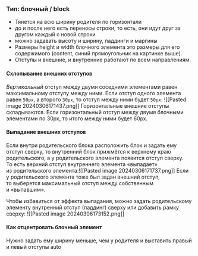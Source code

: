 ### Тип: блочный / block
- Тянется на всю ширину родителя по горизонтали
- до и после него есть переносы строки, то есть, они идут друг за другом каждый с новой строки
- можно задавать высоту и ширину, паддинги и маргины
- Размеры height и width блочного элемента это размеры для его содержимого (content, синий прямоугольник на картинке выше).
- Отступы и внешние, и внутренние работают по всем направлениям.
#### Схлопывание внешних отступов
_Вертикальный_ отступ между двумя соседними элементами равен максимальному отступу между ними. Если отступ одного элемента равен `50px`, а второго `30px`, то отступ между ними будет `50px`: ![[Pasted image 20240306171437.png]]
Горизонтальные внешние отступы складываются. Если горизонтальный отступ между двумя блочными элементами по 30px, то итого между ними будет 60px.

#### Выпадание внешних отступов
Если внутри родительского блока расположить блок и задать ему отступ сверху, то внутренний блок прижмётся к верхнему краю родительского, а у родительского элемента появится отступ сверху. То есть верхний отступ внутреннего элемента «выпадает» из родительского элемента:![[Pasted image 20240306171737.png]]
Если у родительского элемента тоже был задан внешний отступ, то выберется максимальный отступ между собственным и «выпавшим».

Чтобы избавиться от эффекта выпадания, можно задать родительскому элементу внутренний отступ (паддинг) сверху или добавить рамку сверху: ![[Pasted image 20240306173152.png]]
#### Как отцентровать блочный элемент
Нужно задать ему ширину меньше, чем у родителя и выставить правый и левый отступы auto